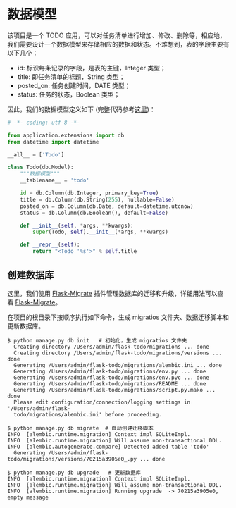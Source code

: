 # 数据模型

该项目是一个 TODO 应用，可以对任务清单进行增加、修改、删除等，相应地，我们需要设计一个数据模型来存储相应的数据和状态。不难想到，表的字段主要有以下几个：

- id: 标识每条记录的字段，是表的主键，Integer 类型；
- title: 即任务清单的标题，String 类型；
- posted_on: 任务创建时间，DATE 类型；
- status: 任务的状态，Boolean 类型；

因此，我们的数据模型定义如下 (完整代码参考[这里](https://github.com/ethan-funny/flask-todo-app))：

```python
# -*- coding: utf-8 -*-

from application.extensions import db
from datetime import datetime

__all__ = ['Todo']

class Todo(db.Model):
    """数据模型"""
    __tablename__ = 'todo'

    id = db.Column(db.Integer, primary_key=True)
    title = db.Column(db.String(255), nullable=False)
    posted_on = db.Column(db.Date, default=datetime.utcnow)
    status = db.Column(db.Boolean(), default=False)

    def __init__(self, *args, **kwargs):
        super(Todo, self).__init__(*args, **kwargs)

    def __repr__(self):
        return "<Todo '%s'>" % self.title
```

## 创建数据库

这里，我们使用 [Flask-Migrate](https://github.com/miguelgrinberg/Flask-Migrate) 插件管理数据库的迁移和升级，详细用法可以查看 [Flask-Migrate](https://github.com/miguelgrinberg/Flask-Migrate)。

在项目的根目录下按顺序执行如下命令，生成 migratios 文件夹、数据迁移脚本和更新数据库。

```shell$ python manage.py db init   # 初始化，生成 migratios 文件夹
  Creating directory /Users/admin/flask-todo/migrations ... done
  Creating directory /Users/admin/flask-todo/migrations/versions ... done
  Generating /Users/admin/flask-todo/migrations/alembic.ini ... done
  Generating /Users/admin/flask-todo/migrations/env.py ... done
  Generating /Users/admin/flask-todo/migrations/env.pyc ... done
  Generating /Users/admin/flask-todo/migrations/README ... done
  Generating /Users/admin/flask-todo/migrations/script.py.mako ... done
  Please edit configuration/connection/logging settings in '/Users/admin/flask-
  todo/migrations/alembic.ini' before proceeding.$ python manage.py db migrate  # 自动创建迁移脚本
INFO  [alembic.runtime.migration] Context impl SQLiteImpl.
INFO  [alembic.runtime.migration] Will assume non-transactional DDL.
INFO  [alembic.autogenerate.compare] Detected added table 'todo'
  Generating /Users/admin/flask-todo/migrations/versions/70215a3905e0_.py ... done

$ python manage.py db upgrade   # 更新数据库
INFO  [alembic.runtime.migration] Context impl SQLiteImpl.
INFO  [alembic.runtime.migration] Will assume non-transactional DDL.
INFO  [alembic.runtime.migration] Running upgrade  -> 70215a3905e0, empty message
```

